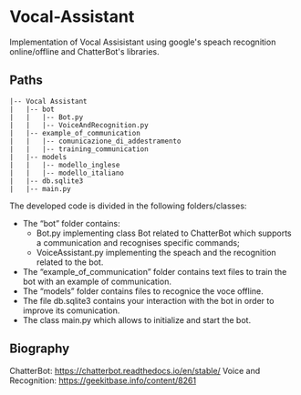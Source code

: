 # Vocal-Assistant

Implementation of Vocal Assisistant using google's speach recognition online/offline and ChatterBot's libraries.

## Paths
```
|-- Vocal Assistant
|   |-- bot
|   |   |-- Bot.py
|   |   |-- VoiceAndRecognition.py
|   |-- example_of_communication
|   |   |-- comunicazione_di_addestramento
|   |   |-- training_communication
|   |-- models
|   |   |-- modello_inglese
|   |   |-- modello_italiano
|   |-- db.sqlite3
|   |-- main.py
```

The developed code is divided in the following folders/classes:
-	The “bot” folder contains:
    -	Bot.py implementing class Bot related to ChatterBot which supports a communication and recognises specific commands;
    -	VoiceAssistant.py implementing the speach and the recognition related to the bot.
-	The “example_of_communication” folder contains text files to train the bot with an example of communication.
-	The “models” folder contains files to recognice the voce offline.
-	The file db.sqlite3 contains your interaction with the bot in order to improve its comunication.
-	The class main.py which allows to initialize and start the bot.

## Biography
ChatterBot: https://chatterbot.readthedocs.io/en/stable/
Voice and Recognition: https://geekitbase.info/content/8261
